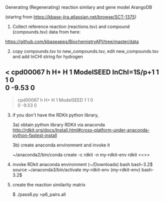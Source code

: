 Generating (Regenerating) reaction similary and gene model ArangoDB

(startng from https://kbase-jira.atlassian.net/browse/SCT-1375)

1) Collect reference reaction (reactions.tsv) and compound  (compounds.tsv) data from here:

https://github.com/kbaseapps/BiochemistryAPI/tree/master/data

2) copy compounds.tsv to new_compounds.tsv, edit new_compounds.tsv and
    add InCHI string for hydrogen

< cpd00067    h	     H+	 H	1	ModelSEED	InChI=1S/p+1	1	1	0	
  0	      -9.53  0	 						
---
> cpd00067	h	H+	H	1	ModelSEED		1	1	0		
0 -9.53		0							



3) if you don't have the RDKit python library, 

   3a) obtain python library RDKit via anaconda
     http://rdkit.org/docs/Install.html#cross-platform-under-anaconda-python-fastest-install

   3b) create anaconda environment and invoke it

     ~/anaconda2/bin/conda create -c rdkit -n my-rdkit-env rdkit
    <<<installs bucketloads of crap>>>

4) invoke RDkit anaconda environment
  (~/Downloads) bash 
    bash-3.2$ source ~/anaconda3/bin/activate my-rdkit-env
    (my-rdkit-env) bash-3.2$

5) create the reaction similarity matrix

     $ ./pass6.py  >p6_pairs.all
